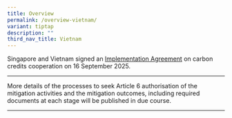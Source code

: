 ```yaml
---
title: Overview
permalink: /overview-vietnam/
variant: tiptap
description: ""
third_nav_title: Vietnam
---
```

<p>Singapore and Vietnam signed an <a href="https://www.mti.gov.sg/Newsroom/Press-Releases/2025/09/Singapore-signs-Implementation-Agreement-on-carbon-credits-collaboration-with-Vietnam" rel="noopener nofollow" target="_blank">Implementation Agreement</a> on
carbon credits cooperation on 16 September 2025.</p>
<hr>
<p>More details of the processes to seek Article 6 authorisation of the mitigation
activities and the mitigation outcomes, including required documents at
each stage will be published in due course.</p>
<hr>
<p></p>